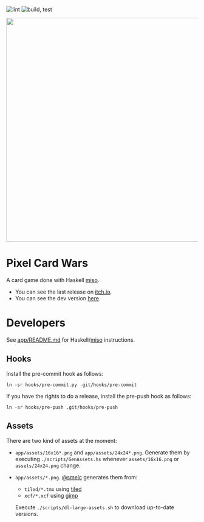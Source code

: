 ![lint](https://github.com/smelc/miso-darkcraw/actions/workflows/lint.yml/badge.svg)
![build, test](https://github.com/smelc/miso-darkcraw/actions/workflows/build.yml/badge.svg)

<p align="center">
  <img src="https://i.imgur.com/7cGLC8o.png" height="588"/>
</p>

# Pixel Card Wars

A card game done with Haskell [miso](https://github.com/dmjio/miso).

* You can see the last release on [itch.io](https://smelc3.itch.io/pixel-card-wars).
* You can see the dev version [here](https://schplaf.org/smelc3/darkcraw).

# Developers

See [app/README.md](https://github.com/smelc/miso-darkcraw/blob/master/app/README.md)
for Haskell/[miso](https://github.com/dmjio/miso/) instructions.

## Hooks

Install the pre-commit hook as follows:

`ln -sr hooks/pre-commit.py .git/hooks/pre-commit`

If you have the rights to do a release, install the pre-push hook as follows:

`ln -sr hooks/pre-push .git/hooks/pre-push`

## Assets

There are two kind of assets at the moment:

* `app/assets/16x16*.png` and `app/assets/24x24*.png`. Generate them
  by executing `./scripts/GenAssets.hs` whenever `assets/16x16.png`
  or `assets/24x24.png` change.
* `app/assets/*.png`. [@smelc](https://github.com/smelc) generates them from:

  * `tiled/*.tmx` using [tiled](https://www.mapeditor.org/)
  * `xcf/*.xcf` using [gimp](https://www.gimp.org/)

  Execute `./scripts/dl-large-assets.sh` to download up-to-date versions.

